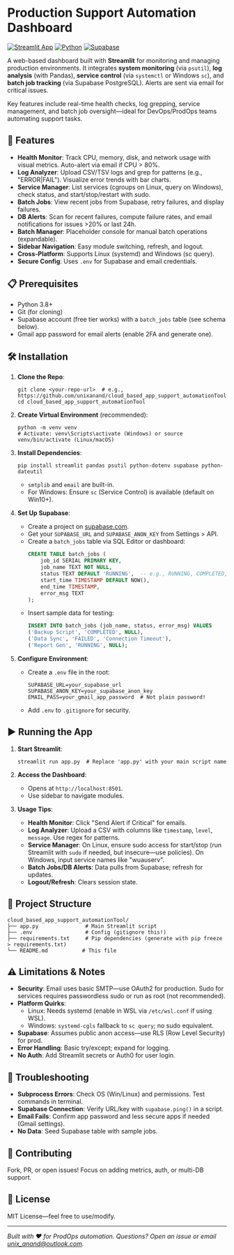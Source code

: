 # Production Support Automation Dashboard

[![Streamlit App](https://img.shields.io/badge/Streamlit-App-brightgreen)](https://streamlit.io/) [![Python](https://img.shields.io/badge/Python-3.8%2B-blue)](https://www.python.org/) [![Supabase](https://img.shields.io/badge/Supabase-DB-orange)](https://supabase.com/)

A web-based dashboard built with **Streamlit** for monitoring and managing production environments. It integrates **system monitoring** (via `psutil`), **log analysis** (with Pandas), **service control** (via `systemctl` or Windows `sc`), and **batch job tracking** (via Supabase PostgreSQL). Alerts are sent via email for critical issues.

Key features include real-time health checks, log grepping, service management, and batch job oversight—ideal for DevOps/ProdOps teams automating support tasks.

## 🚀 Features

- **Health Monitor**: Track CPU, memory, disk, and network usage with visual metrics. Auto-alert via email if CPU > 80%.
- **Log Analyzer**: Upload CSV/TSV logs and grep for patterns (e.g., "ERROR|FAIL"). Visualize error trends with bar charts.
- **Service Manager**: List services (cgroups on Linux, query on Windows), check status, and start/stop/restart with sudo.
- **Batch Jobs**: View recent jobs from Supabase, retry failures, and display failures.
- **DB Alerts**: Scan for recent failures, compute failure rates, and email notifications for issues >20% or last 24h.
- **Batch Manager**: Placeholder console for manual batch operations (expandable).
- **Sidebar Navigation**: Easy module switching, refresh, and logout.
- **Cross-Platform**: Supports Linux (systemd) and Windows (sc query).
- **Secure Config**: Uses `.env` for Supabase and email credentials.

## 📋 Prerequisites

- Python 3.8+
- Git (for cloning)
- Supabase account (free tier works) with a `batch_jobs` table (see schema below).
- Gmail app password for email alerts (enable 2FA and generate one).

## 🛠️ Installation

1. **Clone the Repo**:
   ```
   git clone <your-repo-url>  # e.g., https://github.com/unixanand/cloud_based_app_support_automationTool
   cd cloud_based_app_support_automationTool
   ```

2. **Create Virtual Environment** (recommended):
   ```
   python -m venv venv
   # Activate: venv\Scripts\activate (Windows) or source venv/bin/activate (Linux/macOS)
   ```

3. **Install Dependencies**:
   ```
   pip install streamlit pandas psutil python-dotenv supabase python-dateutil
   ```
   - `smtplib` and `email` are built-in.
   - For Windows: Ensure `sc` (Service Control) is available (default on Win10+).

4. **Set Up Supabase**:
   - Create a project on [supabase.com](https://supabase.com).
   - Get your `SUPABASE_URL` and `SUPABASE_ANON_KEY` from Settings > API.
   - Create a `batch_jobs` table via SQL Editor or dashboard:
     ```sql
     CREATE TABLE batch_jobs (
         job_id SERIAL PRIMARY KEY,
         job_name TEXT NOT NULL,
         status TEXT DEFAULT 'RUNNING',  -- e.g., RUNNING, COMPLETED, FAILED
         start_time TIMESTAMP DEFAULT NOW(),
         end_time TIMESTAMP,
         error_msg TEXT
     );
     ```
   - Insert sample data for testing:
     ```sql
     INSERT INTO batch_jobs (job_name, status, error_msg) VALUES
     ('Backup Script', 'COMPLETED', NULL),
     ('Data Sync', 'FAILED', 'Connection Timeout'),
     ('Report Gen', 'RUNNING', NULL);
     ```

5. **Configure Environment**:
   - Create a `.env` file in the root:
     ```
     SUPABASE_URL=your_supabase_url
     SUPABASE_ANON_KEY=your_supabase_anon_key
     EMAIL_PASS=your_gmail_app_password  # Not plain password!
     ```
   - Add `.env` to `.gitignore` for security.

## ▶️ Running the App

1. **Start Streamlit**:
   ```
   streamlit run app.py  # Replace 'app.py' with your main script name
   ```

2. **Access the Dashboard**:
   - Opens at `http://localhost:8501`.
   - Use sidebar to navigate modules.

3. **Usage Tips**:
   - **Health Monitor**: Click "Send Alert if Critical" for emails.
   - **Log Analyzer**: Upload a CSV with columns like `timestamp`, `level`, `message`. Use regex for patterns.
   - **Service Manager**: On Linux, ensure sudo access for start/stop (run Streamlit with `sudo` if needed, but insecure—use policies). On Windows, input service names like "wuauserv".
   - **Batch Jobs/DB Alerts**: Data pulls from Supabase; refresh for updates.
   - **Logout/Refresh**: Clears session state.

## 📁 Project Structure

```
cloud_based_app_support_automationTool/
├── app.py               # Main Streamlit script
├── .env                 # Config (gitignore this!)
├── requirements.txt     # Pip dependencies (generate with pip freeze > requirements.txt)
└── README.md           # This file
```

## ⚠️ Limitations & Notes

- **Security**: Email uses basic SMTP—use OAuth2 for production. Sudo for services requires passwordless sudo or run as root (not recommended).
- **Platform Quirks**: 
  - Linux: Needs systemd (enable in WSL via `/etc/wsl.conf` if using WSL).
  - Windows: `systemd-cgls` fallback to `sc query`; no sudo equivalent.
- **Supabase**: Assumes public anon access—use RLS (Row Level Security) for prod.
- **Error Handling**: Basic try/except; expand for logging.
- **No Auth**: Add Streamlit secrets or Auth0 for user login.

## 🔧 Troubleshooting

- **Subprocess Errors**: Check OS (Win/Linux) and permissions. Test commands in terminal.
- **Supabase Connection**: Verify URL/key with `supabase.ping()` in a script.
- **Email Fails**: Confirm app password and less secure apps if needed (Gmail settings).
- **No Data**: Seed Supabase table with sample jobs.

## 🤝 Contributing

Fork, PR, or open issues! Focus on adding metrics, auth, or multi-DB support.

## 📄 License

MIT License—feel free to use/modify.

---

*Built with ❤️ for ProdOps automation. Questions? Open an issue or email unix_anand@outlook.com.*